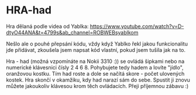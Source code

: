 # HRA-had

Hra dělaná podle videa od Yablka: https://www.youtube.com/watch?v=D-dtyO44ANA&t=4799s&ab_channel=ROBWEBsyablkom

Nešlo ale o pouhé přepsání kódu, vždy když Yablko řekl jakou funkcionalitu jde přidávat, zkoušela jsem napsat kód vlastní, pokud jsem tušila jak na to.

Hra - had (možná vzpomínáte na Nokii 3310 :)) se ovládá šipkami nebo na numerické klávesnici čísly 2 4 6 8. Pohybujete tedy hadem a lovíte "jídlo", oranžovou kostku. Tím had roste a dole se načítá skore - počet ulovených kostek. Hra skončí v okamžiku, kdy had narazí sám do sebe. Spustit ji znovu můžete jakoukoliv klávesou krom těch ovládacích. Přeji příjemnou zábavu :)
